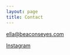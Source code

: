 ```yaml
---
layout: page
title: Contact
---
```


ella@beaconseyes.com

[Instagram](https://www.instagram.com/beacons_eyes/)
